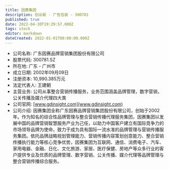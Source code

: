 ```yaml
---
title: 因赛集团
description: 创业板 - 广告包装 - 300781
published: true
date: 2022-04-30T19:29:57.000Z
tags: stock
editor: markdown
dateCreated: 2022-01-01T00:00:00.000Z
---
```


- 公司名称: 广东因赛品牌营销集团股份有限公司
- 股票代码: 300781.SZ
- 所在地: 广东 - 广州市
- 成立日期: 2002年09月09日
- 注册资本: 10,990.385万元
- 法定代表人: 王建朝
- 主营业务: 公司从事整合营销传播服务，业务范围涵盖品牌管理，数字营销，公关传播及媒介代理四大类
- 公司官网: [www.gdinsight.com](www.gdinsight.com)
- 公司介绍: 因赛集团全称广东因赛品牌营销集团股份有限公司，创始于2002年。作为知名的综合性品牌管理与整合营销传播代理服务集团，因赛集团以发展中国的品牌营销智慧服务产业为己任，以助力中国客户建立有国际竞争力的市场领导品牌为使命，致力于成为具有国际一流水准的品牌管理与营销传播服务集团。依托品牌战略规划管理能力、营销传播内容策划创意能力、整合营销传播执行能力等核心竞争优势，因赛集团为互联网、通信、消费电子、汽车、家用电器、金融、日化、文化旅游、家居、医疗保健、房地产等众多行业的客户提供专业及优质的品牌管理、数字营销、公关传播、媒介代理等品牌管理与整合营销传播综合服务。


